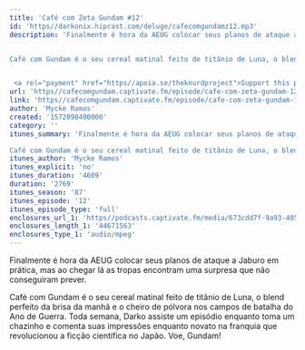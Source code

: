 ```yaml
---
title: 'Café com Zeta Gundam #12'
id: 'https//darkonix.hipcast.com/deluge/cafecomgundamz12.mp3'
description: 'Finalmente é hora da AEUG colocar seus planos de ataque a Jaburo em prática, mas ao chegar lá as tropas encontram uma surpresa que não conseguiram prever.


Café com Gundam é o seu cereal matinal feito de titânio de Luna, o blend perfeito da brisa da manhã e o cheiro de pólvora nos campos de batalha do Ano de Guerra. Toda semana, Darko assiste um episódio enquanto toma um chazinho e comenta suas impressões enquanto novato na franquia que revolucionou a ficção científica no Japão. Voe, Gundam!


 <a rel="payment" href="https//apoia.se/theknurdproject">Support this podcast</a>'
url: 'https//cafecomgundam.captivate.fm/episode/cafe-com-zeta-gundam-12'
link: 'https//cafecomgundam.captivate.fm/episode/cafe-com-zeta-gundam-12'
author: 'Mycke Ramos'
created: '1572098400000'
category: ''
itunes_summary: 'Finalmente é hora da AEUG colocar seus planos de ataque a Jaburo em prática, mas ao chegar lá as tropas encontram uma surpresa que não conseguiram prever.

Café com Gundam é o seu cereal matinal feito de titânio de Luna, o blend perfeito da brisa da manhã e o cheiro de pólvora nos campos de batalha do Ano de Guerra. Toda semana, Darko assiste um episódio enquanto toma um chazinho e comenta suas impressões enquanto novato na franquia que revolucionou a ficção científica no Japão. Voe, Gundam!'
itunes_author: 'Mycke Ramos'
itunes_explicit: 'no'
itunes_duration: '4609'
duration: '2769'
itunes_season: '87'
itunes_episode: '12'
itunes_episode_type: 'full'
enclosures_url_1: 'https//podcasts.captivate.fm/media/673cdd7f-9a93-4053-818a-cd195c7afa3e/cafecomgundamz12_tc.mp3'
enclosures_length_1: '44671563'
enclosures_type_1: 'audio/mpeg'
---
```

Finalmente é hora da AEUG colocar seus planos de ataque a Jaburo em prática, mas ao chegar lá as tropas encontram uma surpresa que não conseguiram prever.

Café com Gundam é o seu cereal matinal feito de titânio de Luna, o blend perfeito da brisa da manhã e o cheiro de pólvora nos campos de batalha do Ano de Guerra. Toda semana, Darko assiste um episódio enquanto toma um chazinho e comenta suas impressões enquanto novato na franquia que revolucionou a ficção científica no Japão. Voe, Gundam!